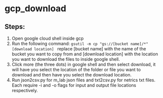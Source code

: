 # gcp_download
## Steps:
1. Open google cloud shell inside gcp
2. Run the following command:
```gsutil -m cp "gs://[bucket name]/*" [download location] ```
replace [bucket name] with the name of the bucket you want to copy from and [download location] with the location you want to download the files to inside google shell.
3. Click more (the three dots) in google shell and then select download, it will have you select the location of the folder or file you want to download and then have you select the download location.
4. Run json2csv.py for m_lab json files and txt2csv.py for netrics txt files. Each require -i and -o flags for input and output file locations respectively.